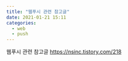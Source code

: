 ```yaml
---
title: "웹푸시 관련 참고글"
date: 2021-01-21 15:11
categories: 
  - web
  - push
---
```

웹푸시 관련 참고글
https://nsinc.tistory.com/218
